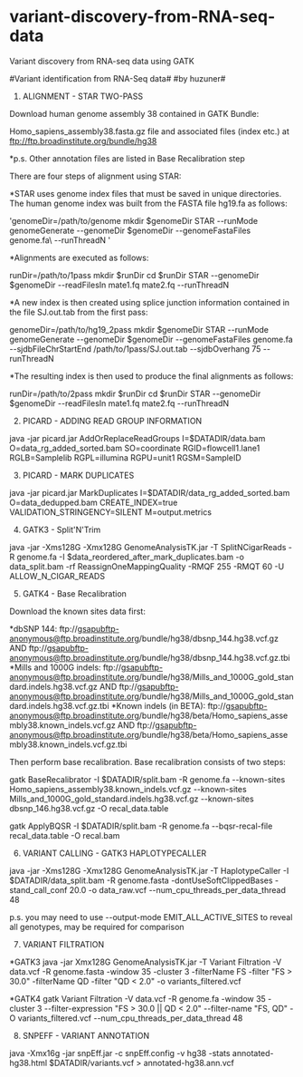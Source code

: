 # variant-discovery-from-RNA-seq-data
Variant discovery from RNA-seq data using GATK

#Variant identification from RNA-Seq data#
#by huzuner#

1) ALIGNMENT - STAR TWO-PASS

Download human genome assembly 38 contained in GATK Bundle:

Homo_sapiens_assembly38.fasta.gz file and associated files (index etc.) at ftp://ftp.broadinstitute.org/bundle/hg38 

*p.s. Other annotation files are listed in Base Recalibration step

There are four steps of alignment using STAR:

*STAR uses genome index files that must be saved in unique directories. The human genome index was built from the FASTA file hg19.fa as follows:

'genomeDir=/path/to/genome
mkdir $genomeDir
STAR --runMode genomeGenerate --genomeDir $genomeDir --genomeFastaFiles genome.fa\ --runThreadN <n>'

*Alignments are executed as follows:

runDir=/path/to/1pass
mkdir $runDir
cd $runDir
STAR --genomeDir $genomeDir --readFilesIn mate1.fq mate2.fq --runThreadN

*A new index is then created using splice junction information contained in the file SJ.out.tab from the first pass:

genomeDir=/path/to/hg19_2pass
mkdir $genomeDir
STAR --runMode genomeGenerate --genomeDir $genomeDir --genomeFastaFiles genome.fa
--sjdbFileChrStartEnd /path/to/1pass/SJ.out.tab --sjdbOverhang 75 --runThreadN

*The resulting index is then used to produce the final alignments as follows:

runDir=/path/to/2pass
mkdir $runDir
cd $runDir
STAR --genomeDir $genomeDir --readFilesIn mate1.fq mate2.fq --runThreadN 

2) PICARD - ADDING READ GROUP INFORMATION

java -jar picard.jar AddOrReplaceReadGroups I=$DATADIR/data.bam  O=data_rg_added_sorted.bam SO=coordinate RGID=flowcell1.lane1 RGLB=Samplelib RGPL=illumina RGPU=unit1 RGSM=SampleID

3) PICARD - MARK DUPLICATES

java -jar picard.jar MarkDuplicates I=$DATADIR/data_rg_added_sorted.bam O=data_dedupped.bam  CREATE_INDEX=true VALIDATION_STRINGENCY=SILENT M=output.metrics 

4) GATK3 - Split'N'Trim

java -jar -Xms128G -Xmx128G GenomeAnalysisTK.jar -T SplitNCigarReads -R genome.fa -I $data_reordered_after_mark_duplicates.bam -o data_split.bam -rf ReassignOneMappingQuality -RMQF 255 -RMQT 60 -U ALLOW_N_CIGAR_READS

5) GATK4 - Base Recalibration

Download the known sites data first:

*dbSNP 144: ftp://gsapubftp-anonymous@ftp.broadinstitute.org/bundle/hg38/dbsnp_144.hg38.vcf.gz AND ftp://gsapubftp-anonymous@ftp.broadinstitute.org/bundle/hg38/dbsnp_144.hg38.vcf.gz.tbi
*Mills and 1000G indels: ftp://gsapubftp-anonymous@ftp.broadinstitute.org/bundle/hg38/Mills_and_1000G_gold_standard.indels.hg38.vcf.gz AND ftp://gsapubftp-anonymous@ftp.broadinstitute.org/bundle/hg38/Mills_and_1000G_gold_standard.indels.hg38.vcf.gz.tbi
*Known indels (in BETA): ftp://gsapubftp-anonymous@ftp.broadinstitute.org/bundle/hg38/beta/Homo_sapiens_assembly38.known_indels.vcf.gz AND ftp://gsapubftp-anonymous@ftp.broadinstitute.org/bundle/hg38/beta/Homo_sapiens_assembly38.known_indels.vcf.gz.tbi

Then perform base recalibration.
Base recalibration consists of two steps:

gatk BaseRecalibrator -I $DATADIR/split.bam -R genome.fa --known-sites Homo_sapiens_assembly38.known_indels.vcf.gz --known-sites Mills_and_1000G_gold_standard.indels.hg38.vcf.gz --known-sites dbsnp_146.hg38.vcf.gz -O recal_data.table

gatk ApplyBQSR -I $DATADIR/split.bam -R genome.fa --bqsr-recal-file recal_data.table -O recal.bam

6) VARIANT CALLING - GATK3 HAPLOTYPECALLER

java -jar -Xms128G -Xmx128G  GenomeAnalysisTK.jar -T HaplotypeCaller -I $DATADIR/data_split.bam -R genome.fasta -dontUseSoftClippedBases -stand_call_conf 20.0 -o data_raw.vcf --num_cpu_threads_per_data_thread 48

p.s. you may need to use --output-mode EMIT_ALL_ACTIVE_SITES to reveal all genotypes, may be required for comparison

7) VARIANT FILTRATION

*GATK3
java -jar Xmx128G GenomeAnalysisTK.jar -T Variant Filtration -V data.vcf -R genome.fasta -window 35 -cluster 3 -filterName FS -filter "FS > 30.0" -filterName QD -filter "QD < 2.0" -o variants_filtered.vcf

*GATK4
gatk Variant Filtration -V data.vcf -R genome.fa -window 35 -cluster 3 --filter-expression "FS > 30.0 || QD < 2.0" --filter-name "FS, QD" -O variants_filtered.vcf --num_cpu_threads_per_data_thread 48

8) SNPEFF - VARIANT ANNOTATION

java -Xmx16g -jar snpEff.jar -c snpEff.config -v hg38 -stats annotated-hg38.html $DATADIR/variants.vcf > annotated-hg38.ann.vcf
